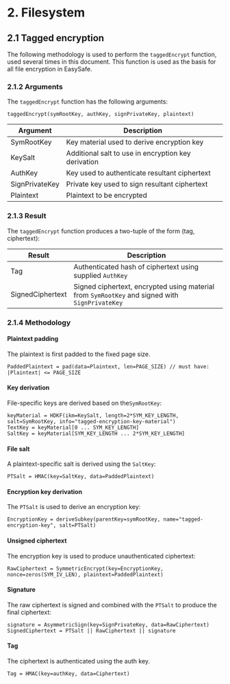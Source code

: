 # 2. Filesystem
## 2.1 Tagged encryption

The following methodology is used to perform the `taggedEncrypt` function, used several times in this document. This function is used as the basis for all file encryption in EasySafe.

### 2.1.2 Arguments

The `taggedEncrypt` function has the following arguments:
```
taggedEncrypt(symRootKey, authKey, signPrivateKey, plaintext)
```

| Argument | Description
|--|--|
| SymRootKey | Key material used to derive encryption key
| KeySalt | Additional salt to use in encryption key derivation
| AuthKey | Key used to authenticate resultant ciphertext
| SignPrivateKey | Private key used to sign resultant ciphertext
| Plaintext | Plaintext to be encrypted

### 2.1.3 Result

The `taggedEncrypt` function produces a two-tuple of the form (tag, ciphertext):

| Result | Description
|-|-|
| Tag | Authenticated hash of ciphertext using supplied `AuthKey` |
| SignedCiphertext | Signed ciphertext, encrypted using material from `SymRootKey` and signed with `SignPrivateKey`

### 2.1.4 Methodology

#### Plaintext padding
The plaintext is first padded to the fixed page size.

```
PaddedPlaintext = pad(data=Plaintext, len=PAGE_SIZE) // must have: |Plaintext| <= PAGE_SIZE
```

#### Key derivation
File-specific keys are derived based on the`SymRootKey`:

```
keyMaterial = HDKF(ikm=KeySalt, length=2*SYM_KEY_LENGTH, salt=SymRootKey, info="tagged-encryption-key-material")
TextKey = keyMaterial[0 ... SYM_KEY_LENGTH]
SaltKey = keyMaterial[SYM_KEY_LENGTH ... 2*SYM_KEY_LENGTH]
```

#### File salt
A plaintext-specific salt is derived using the `SaltKey`:

```
PTSalt = HMAC(key=SaltKey, data=PaddedPlaintext)
```

#### Encryption key derivation
The `PTSalt` is used to derive an encryption key:

```
EncryptionKey = deriveSubkey(parentKey=symRootKey, name="tagged-encryption-key", salt=PTSalt)
```

#### Unsigned ciphertext
The encryption key is used to produce unauthenticated ciphertext:

```
RawCiphertext = SymmetricEncrypt(key=EncryptionKey, nonce=zeros(SYM_IV_LEN), plaintext=PaddedPlaintext)
```

#### Signature
The raw ciphertext is signed and combined with the `PTSalt` to produce the final ciphertext:

```
signature = AsymmetricSign(key=SignPrivateKey, data=RawCiphertext)
SignedCiphertext = PTSalt || RawCiphertext || signature
```

#### Tag
The ciphertext is authenticated using the auth key.

```
Tag = HMAC(key=authKey, data=Ciphertext)
```
